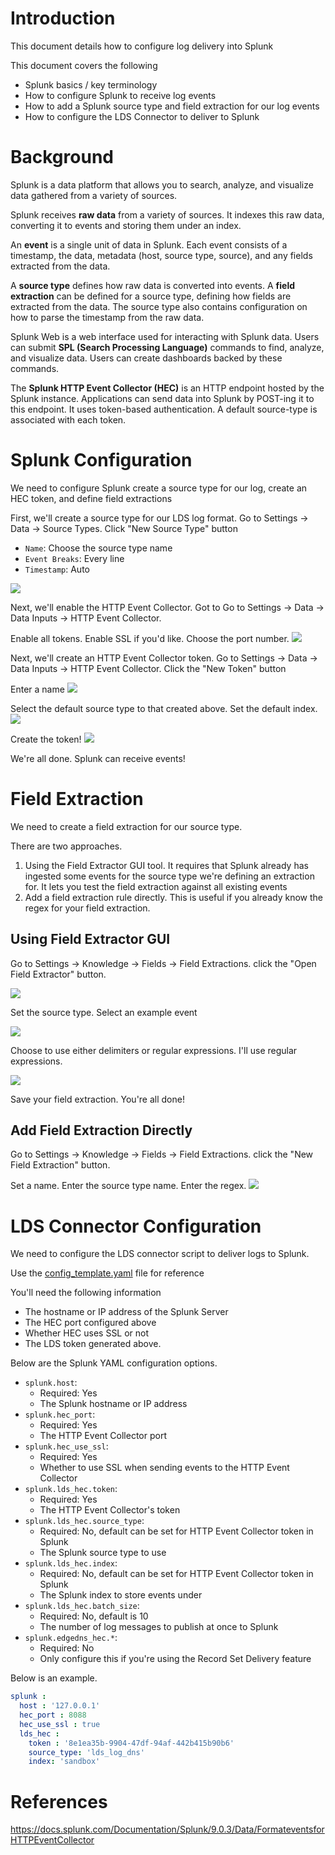 Introduction
============

This document details how to configure log delivery into Splunk

This document covers the following
- Splunk basics / key terminology
- How to configure Splunk to receive log events
- How to add a Splunk source type and field extraction for our log events
- How to configure the LDS Connector to deliver to Splunk


Background
==========

Splunk is a data platform that allows you to search, analyze, and visualize data gathered from a variety of sources.

Splunk receives **raw data** from a variety of sources. It indexes this raw data, converting it to events and storing 
them under an index.

An **event** is a single unit of data in Splunk. Each event consists of a timestamp, the data, metadata (host, 
source type, source), and any fields extracted from the data.

A **source type** defines how raw data is converted into events. A **field extraction** can be defined for a source 
type, defining how fields are extracted from the data. The source type also contains configuration on how to parse the timestamp from the raw data.

Splunk Web is a web interface used for interacting with Splunk data. Users can submit 
**SPL (Search Processing Language)** commands to find, analyze, and visualize data. Users can create dashboards backed 
by these commands.

The **Splunk HTTP Event Collector (HEC)** is an HTTP endpoint hosted by the Splunk instance. Applications can send data
into Splunk by POST-ing it to this endpoint. It uses token-based authentication. A default source-type is associated 
with each token.


Splunk Configuration
====================

We need to configure Splunk create a source type for our log, create an HEC token, and define field extractions

First, we'll create a source type for our LDS log format. Go to Settings -> Data -> Source Types. 
Click "New Source Type" button 
- `Name`: Choose the source type name
- `Event Breaks`: Every line
- `Timestamp`: Auto

![](./images/splunk_source_type.jpg)


Next, we'll enable the HTTP Event Collector. Got to Go to Settings -> Data -> Data Inputs -> HTTP Event Collector.

Enable all tokens. Enable SSL if you'd like. Choose the port number.
![](./images/splunk_hec.jpg)

Next, we'll create an HTTP Event Collector token. Go to Settings -> Data -> Data Inputs -> HTTP Event Collector. 
Click the "New Token" button

Enter a name
![](./images/splunk_token_1.jpg)

Select the default source type to that created above. Set the default index. 
![](./images/splunk_token_2.jpg)

Create the token!
![](./images/splunk_token_3.jpg)


We're all done. Splunk can receive events!


Field Extraction
================

We need to create a field extraction for our source type. 

There are two approaches. 
1. Using the Field Extractor GUI tool. It requires that Splunk already has ingested some events for the source type 
   we're defining an extraction for. It lets you test the field extraction against all existing events
2. Add a field extraction rule directly. This is useful if you already know the regex for your field extraction.

Using Field Extractor GUI
-------------------------

Go to Settings -> Knowledge -> Fields -> Field Extractions. click the "Open Field Extractor" button.

![](./images/splunk_fields_1.jpg)

Set the source type. Select an example event

![](./images/splunk_fields_2.jpg)

Choose to use either delimiters or regular expressions. I'll use regular expressions.

![](./images/splunk_fields_4.jpg)

Save your field extraction. You're all done!

Add Field Extraction Directly
-----------------------------

Go to Settings -> Knowledge -> Fields -> Field Extractions. click the "New Field Extraction" button.

Set a name. Enter the source type name. Enter the regex.
![](./images/splunk_fields_5.jpg)


LDS Connector Configuration
============================

We need to configure the LDS connector script to deliver logs to Splunk.

Use the [config_template.yaml](../../config_template.yaml) file for reference

You'll need the following information
- The hostname or IP address of the Splunk Server
- The HEC port configured above
- Whether HEC uses SSL or not
- The LDS token generated above.

Below are the Splunk YAML configuration options.

- `splunk.host`: 
   - Required: Yes
   - The Splunk hostname or IP address
- `splunk.hec_port`:
   - Required: Yes
   - The HTTP Event Collector port
- `splunk.hec_use_ssl`:
   - Required: Yes
   - Whether to use SSL when sending events to the HTTP Event Collector
- `splunk.lds_hec.token`: 
   - Required: Yes
   - The HTTP Event Collector's token
- `splunk.lds_hec.source_type`:
   - Required: No, default can be set for HTTP Event Collector token in Splunk
   - The Splunk source type to use
- `splunk.lds_hec.index`:
   - Required: No, default can be set for HTTP Event Collector token in Splunk
   - The Splunk index to store events under
- `splunk.lds_hec.batch_size`:
   - Required: No, default is 10
   - The number of log messages to publish at once to Splunk
- `splunk.edgedns_hec.*`:
   - Required: No
   - Only configure this if you're using the Record Set Delivery feature

Below is an example.
```yaml
splunk : 
  host : '127.0.0.1'
  hec_port : 8088
  hec_use_ssl : true 
  lds_hec :
    token : '8e1ea35b-9904-47df-94af-442b415b90b6'
    source_type: 'lds_log_dns'
    index: 'sandbox'
```


References
==========

https://docs.splunk.com/Documentation/Splunk/9.0.3/Data/FormateventsforHTTPEventCollector
